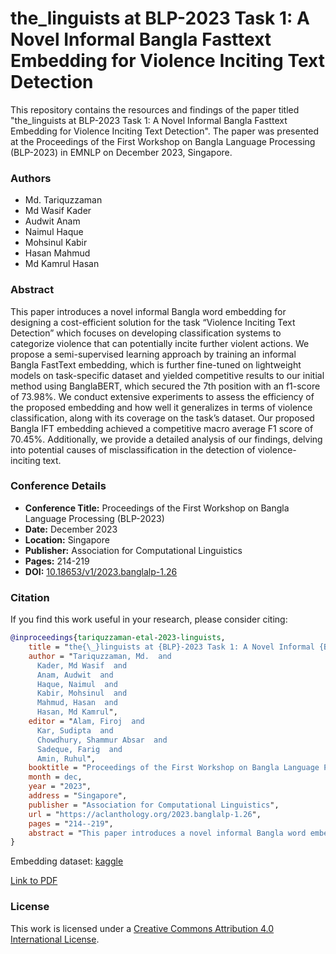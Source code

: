 # the_linguists at BLP-2023 Task 1: A Novel Informal Bangla Fasttext Embedding for Violence Inciting Text Detection

This repository contains the resources and findings of the paper titled "the_linguists at BLP-2023 Task 1: A Novel Informal Bangla Fasttext Embedding for Violence Inciting Text Detection". The paper was presented at the Proceedings of the First Workshop on Bangla Language Processing (BLP-2023) in EMNLP on December 2023, Singapore.

### Authors
- Md. Tariquzzaman
- Md Wasif Kader
- Audwit Anam
- Naimul Haque
- Mohsinul Kabir
- Hasan Mahmud
- Md Kamrul Hasan

### Abstract
This paper introduces a novel informal Bangla word embedding for designing a cost-efficient solution for the task “Violence Inciting Text Detection” which focuses on developing classification systems to categorize violence that can potentially incite further violent actions. We propose a semi-supervised learning approach by training an informal Bangla FastText embedding, which is further fine-tuned on lightweight models on task-specific dataset and yielded competitive results to our initial method using BanglaBERT, which secured the 7th position with an f1-score of 73.98%. We conduct extensive experiments to assess the efficiency of the proposed embedding and how well it generalizes in terms of violence classification, along with its coverage on the task’s dataset. Our proposed Bangla IFT embedding achieved a competitive macro average F1 score of 70.45%. Additionally, we provide a detailed analysis of our findings, delving into potential causes of misclassification in the detection of violence-inciting text.

### Conference Details
- **Conference Title:** Proceedings of the First Workshop on Bangla Language Processing (BLP-2023)
- **Date:** December 2023
- **Location:** Singapore
- **Publisher:** Association for Computational Linguistics
- **Pages:** 214-219
- **DOI:** [10.18653/v1/2023.banglalp-1.26](https://doi.org/10.18653/v1/2023.banglalp-1.26)

### Citation
If you find this work useful in your research, please consider citing:
```bib
@inproceedings{tariquzzaman-etal-2023-linguists,
    title = "the{\_}linguists at {BLP}-2023 Task 1: A Novel Informal {B}angla {F}asttext Embedding for Violence Inciting Text Detection",
    author = "Tariquzzaman, Md.  and
      Kader, Md Wasif  and
      Anam, Audwit  and
      Haque, Naimul  and
      Kabir, Mohsinul  and
      Mahmud, Hasan  and
      Hasan, Md Kamrul",
    editor = "Alam, Firoj  and
      Kar, Sudipta  and
      Chowdhury, Shammur Absar  and
      Sadeque, Farig  and
      Amin, Ruhul",
    booktitle = "Proceedings of the First Workshop on Bangla Language Processing (BLP-2023)",
    month = dec,
    year = "2023",
    address = "Singapore",
    publisher = "Association for Computational Linguistics",
    url = "https://aclanthology.org/2023.banglalp-1.26",
    pages = "214--219",
    abstract = "This paper introduces a novel informal Bangla word embedding for designing a cost-efficient solution for the task {``}Violence Inciting Text Detection{''} which focuses on developing classification systems to categorize violence that can potentially incite further violent actions. We propose a semi-supervised learning approach by training an informal Bangla FastText embedding, which is further fine-tuned on lightweight models on task specific dataset and yielded competitive results to our initial method using BanglaBERT, which secured the 7th position with an f1-score of 73.98{\%}. We conduct extensive experiments to assess the efficiency of the proposed embedding and how well it generalizes in terms of violence classification, along with it{'}s coverage on the task{'}s dataset. Our proposed Bangla IFT embedding achieved a competitive macro average F1 score of 70.45{\%}. Additionally, we provide a detailed analysis of our findings, delving into potential causes of misclassification in the detection of violence-inciting text.",
}
```
Embedding dataset: [kaggle](https://www.kaggle.com/datasets/mdtariquzzamanfaisal/bangla-informal-fasttext-embedding/data)

[Link to PDF](https://aclanthology.org/2023.banglalp-1.26.pdf)

### License
This work is licensed under a [Creative Commons Attribution 4.0 International License](http://creativecommons.org/licenses/by/4.0/).
